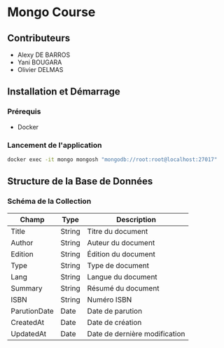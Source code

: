 # Mongo Course

## Contributeurs
* Alexy DE BARROS
* Yani BOUGARA
* Olivier DELMAS

## Installation et Démarrage

### Prérequis
- Docker

### Lancement de l'application
```bash
docker exec -it mongo mongosh "mongodb://root:root@localhost:27017"
```

## Structure de la Base de Données

### Schéma de la Collection

| Champ | Type | Description |
|-------|------|-------------|
| Title | String | Titre du document |
| Author | String | Auteur du document |
| Edition | String | Édition du document |
| Type | String | Type de document |
| Lang | String | Langue du document |
| Summary | String | Résumé du document |
| ISBN | String | Numéro ISBN |
| ParutionDate | Date | Date de parution |
| CreatedAt | Date | Date de création |
| UpdatedAt | Date | Date de dernière modification |
